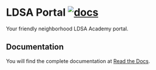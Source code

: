 # LDSA Portal [![docs](https://readthedocs.org/projects/ldsa-portal/badge/?version=latest&style=plastic)](https://ldsa-portal.readthedocs.io/en/latest/)

Your friendly neighborhood LDSA Academy portal.

## Documentation

You will find the complete documentation at [Read the Docs](https://ldsa-portal.readthedocs.io/en/latest/).
